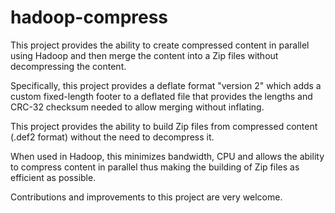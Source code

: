 hadoop-compress
===============

This project provides the ability to create compressed content in parallel using Hadoop and then merge the content into a Zip files without decompressing the content.

Specifically, this project provides a deflate format "version 2" which adds a custom fixed-length footer to a deflated file that provides the lengths and CRC-32 checksum needed to allow merging without inflating.  

This project provides the ability to build Zip files from compressed content (.def2 format) without the need to decompress it.  

When used in Hadoop, this minimizes bandwidth, CPU and allows the ability to compress content in parallel thus making the building of Zip files as efficient as possible.

Contributions and improvements to this project are very welcome.
